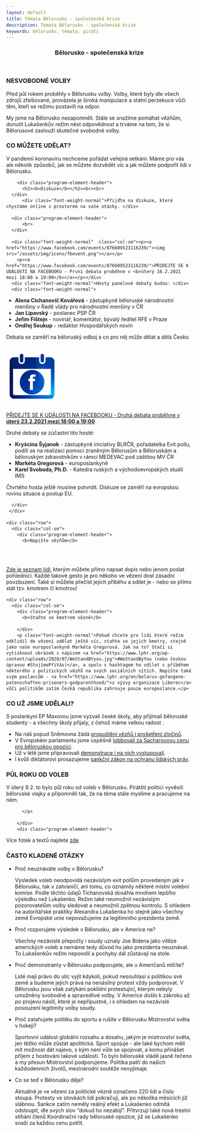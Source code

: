 ```yaml
---
layout: default
title: Témata Bělorusko - společenská krize
description: Témata Bělorusko - společenská krize
keywords: bělorusko, témata, piráti
---
```

<link href="/css/customs.css" rel="stylesheet">
<section >
  <div class="container" id="headline">
<div class="o-section">


<section >
  <div class="container">
   <div class="row">
    <div class="col-sm">
     <div class="o-section-inner">
         <header class="c-page-header">
            <h1 itemprop="headline" class="c-page-title">Bělorusko - společenská krize</h1>
         </header>
     </div>
    </div>
   </div>
  </div>
</section>
<section  class="invert" >
  <div class="container">
   <div class="row">
    <div class="col-sm">
	    <div class="program-element-header">
          <h3>NESVOBODNÉ VOLBY</h3>
      </div>
    </div>
   </div>
  </div>
</section>
<section >
  <div class="container">
    <div class="row">
      <div class="col-sm">
  	    <div class="program-element-header">
	  	    <p class="font-weight-normal">Před půl rokem proběhly v Bělorusku volby. Volby, které byly dle všech zdrojů zfalšované, provázela je široká manipulace a státní perzekuce vůči těm, kteří se režimu postavili na odpor.</p>
        </div>
  	    <div class="program-element-header">
	       	<p class="font-weight-normal">My jsme na Bělorusko nezapomněli. Stále se snažíme pomáhat vězňům, donutit Lukašenkův režim nést odpovědnost a trváme na tom, že si Bělorusové zaslouží skutečné svobodné volby.</p>
        </div>
      </div>
    </div>
  </div>
</section>

<section class="invert">
  <div class="container">
    <div class="row">
      <div class="col-sm">
	      <div class="program-element-header">
          <h3>CO MŮŽETE UDĚLAT?</h3>
        </div>
      </div>
    </div>
  </div>
</section>


<section>
  <div class="container">
    <div class="row">
      <div class="col-sm">
	      <div class="program-element-header">
		      <p class="font-weight-normal">V pandemii koronaviru nechceme pořádat veřejná setkání. Máme pro vás ale několik způsobů, jak se můžete dozvědět víc a jak můžete podpořit lidi v Bělorusku. </p>
       </div>

	    <div class="program-element-header">
          <h2><b>Diskuze</b></h2><br><br>
      </div>
		  <div class="font-weight-normal">Přijďte na diskuze, které chystáme online s prostorem na vaše otázky. </div>

      <div class="program-element-header">
          <br>
      </div>
      
      <div class="font-weight-normal"  class="col-sm"><p><a href="https://www.facebook.com/events/876609523116239/"><img src="/assets/img/icons/fbevent.png"></a></p>
        <p><a href="https://www.facebook.com/events/876609523116239/">PŘIDEJTE SE K UDÁLOSTI NA FACEBOOKU - První debata proběhne v <b>úterý 16.2.2021 mezi 18:00 a 19:00</b></a></p></div>      
      <div class="font-weight-normal">Hosty panelové debaty budou: </div>
      <div class="font-weight-normal">
<ul>
<li><b>Alena Cichanovič Kovářová</b> - zástupkyně běloruské národnostní menšiny v Radě vlády pro národnostní menšiny v ČR</li>
<li><b>Jan Lipavský</b> - poslanec PSP ČR</li>
<li><b>Jefim Fištejn</b> - novinář, komentátor, bývalý ředitel RFE v Praze</li>
<li><b>Ondřej Soukup</b> - redaktor Hospodářských novin</li>
</ul>
Debata se zaměří na běloruský odboj a co pro něj může dělat a dělá Česko.
  </div>

  <div class="program-element-header">
      <br>
  </div>
		  <div class="font-weight-normal"  class="col-sm"><p><a href="https://www.facebook.com/events/450336716092265/"><img src="/assets/img/icons/fbevent.png"></a></p>
        <p><a href="https://www.facebook.com/events/450336716092265/">PŘIDEJTE SE K UDÁLOSTI NA FACEBOOKU - Druhá debata proběhne v <b>úterý 23.2.2021 mezi 18:00 a 19:00</b></a></p></div>      
      <div class="font-weight-normal">Druhé debaty se zúčastní tito hosté:</div>
      <div class="font-weight-normal">
  <ul>
  <li><b>Kryścina Šyjanok</b> - zástupkyně iniciativy BLRČR, pořadatelka Exit pollu, podílí se na realizaci pomoci zraněným Bělorusům a Běloruskám a běloruským zdravotníkům v rámci MEDEVAC pod záštitou MV ČR</li>
  <li><b>Markéta Gregorová</b> - europoslankyně</li>
  <li><b>Karel Svoboda, Ph.D.</b> - Katedra ruských a východoevropských studií IMS</li>
</ul>

Čtvrtého hosta ještě musíme potvrdit. Diskuze se zaměří na evropskou rovinu situace a postup EU.
</div>

      </div>
     </div>

    <div class="row">
      <div class="col-sm">
	    <div class="program-element-header">
          <b>Napište vězňům</b>
<br><br>
        </div>
		<p class="font-weight-normal"><a href="https://prisoners.spring96.org/en">Zde je seznam lidí</a>, kterým můžete přímo napsat dopis nebo jenom poslat pohlednici. Každé takové gesto je pro někoho ve vězení dost zásadní povzbuzení. Také si můžete přečíst jejich příběhu a sdílet je - nebo se přímo stát tzv. kmotrem či kmotrou!</p>
  </div>
    </div>


    <div class="row">
      <div class="col-sm">
	    <div class="program-element-header">
          <b>Staňte se kmotrem vězně</b>

        </div>
		<p class="font-weight-normal">Pokud chcete pro lidi které režim odklidil do vězení udělat ještě víc, staňte se jejich kmotry, stejně jako naše europoslankyně Markéta Gregorová. Jak na to? Stačí si vytisknout obrázek s nápisem <a href="https://www.lphr.org/wp-content/uploads/2020/07/WeStandBYyou.jpg">#WeStandByYou (nebo českou úpravou #StojímePřiVás)</a>, a spolu s hashtagem ho sdílet s příběhem některého z politických vězňů na svých sociálních sítích. Napište také svým poslancům - <a href="https://www.lphr.org/en/belarus-gefangene-patenschaften-prisoners-godparenthood/">z výzvy organizace Liberec</a> vůči politikům zatím Česká republika zahrnuje pouze europoslance.</p>

   </div>
  </div>
 </div>  
</section>
<section class="invert">
  <div class="container">
    <div class="row">
      <div class="col-sm">
	      <div class="program-element-header">
          <h3>CO UŽ JSME UDĚLALI?</h3>
        </div>
      </div>
    </div>
  </div>
</section>
<section>
  <div class="container">
    <div class="row">
      <div class="col-sm">
	      <div class="program-element-header">
		<p class="font-weight-normal">S poslankyní EP Maxovou jsme vyzvali české školy, aby přijímali běloruské studenty - a všechny školy přijaly, z čehož máme velkou radost .</p>
</div>
	      <div class="program-element-header">
<ul>
  <li>Na náš popud Sněmovna žádá <a href="https://www.pirati.cz/tiskove-zpravy/volby-v-belorusku-usneseni.html">propuštění vězňů i prošetření zločinů</a>.</li>
  <li>V Evropském parlamentu jsme úspěšně <a href="https://www.pirati.cz/tiskove-zpravy/beloruska-opozice-sacharovova-cena.html">lobbovali za Sacharovovu cenu pro běloruskou opozici</a>.</li>
  <li>Už v létě jsme připravovali <a href="https://www.lidovky.cz/domov/v-praze-vyjadruji-solidaritu-s-demonstranty-v-minsku-stovky-lidi-lide-se-sesli-i-v-brne.A200816_192108_ln_domov_ele">demonstrace i na nich vystupovali</a>.</li>
  <li>I kvůli diktátorovi prosazujeme <a href="https://blog.aktualne.cz/blogy/jan-lipavsky.php?itemid=37567">sankční zákon na ochranu lidských práv</a>. </li>
</ul>
     </div>
    </div>
   </div>
  </div> 
</section>
<section class="invert">
  <div class="container">
    <div class="row">
      <div class="col-sm">
	      <div class="program-element-header">
          <h3>PŮL ROKU OD VOLEB</h3>
        </div>
      </div>
    </div>
  </div>
</section>
<section>
  <div class="container">
    <div class="row">
      <div class="col-sm">
	      <div class="program-element-header">
		<p class="font-weight-normal">V úterý 9.2. to bylo půl roku od voleb v Bělorusku. Pirátští politici vyvěsili běloruské vlajky a připomněli tak, že na téma stále myslíme a pracujeme na něm.
          
          </p>

        </div>
        <div class="program-element-header">
<p class="font-weight-normal">Více fotek a textů najdete <a href="https://zo.pirati.cz/tema/belorusko/2021_02_09_vlajkoslava_na_podporu_beloruska/">zde</a></p>
</div>
    </div>
   </div>
  </div> 
</section>

<section class="invert">
    <div class="container">
      <div class="row">
        <div class="col-sm">
	        <div class="program-element-header">
          <h3>ČASTO KLADENÉ OTÁZKY</h3>
          </div>
        </div>
      </div>
    </div>
</section>
<section>
  <div class="container">
    <div class="row">
      <div class="col-sm">
	      <div class="program-element-header">
<ul>
  <li><p class="font-weight-bold">Proč neuznáváte volby v Bělorusku?</p></li>
<p  class="font-weight-normal"> Výsledek voleb neodpovídá nezávislým exit pollům provedeným jak v Bělorusku, tak v zahraničí, ani tomu, co oznámily některé místní volební komise. Podle těchto údajů Tichanovská dosáhla mnohem lepšího výsledku než Lukašenko. Režim také neumožnil nezávislým pozorovatelům volby sledovat a neumožnil zpětnou kontrolu. S ohledem na autoritářské praktiky Alexandra Lukašenka ho stejně jako všechny země Evropské unie nepovažujeme za legitimního prezidenta země.</P>

<li><p class="font-weight-bold">Proč rozporujete výsledek v Bělorusku, ale v Americe ne?</p></li>
<p  class="font-weight-normal">Všechny nezávislé přepočty i soudy uznaly Joe Bidena jako vítěze amerických voleb a nemáme tedy důvod ho jako prezidenta neuznávat. To Lukašenkův režim nepovolil a pochyby dál zůstávají na stole. </p>

<li><p class="font-weight-bold">Proč demonstranty v Bělorusku podporujete, ale u Američanů mlčíte?</p></li>
<p  class="font-weight-normal">Lidé mají právo do ulic vyjít kdykoli, pokud nesouhlasí s politikou své země a budeme jejich práva na nenásilný protest vždy podporovat. V Bělorusku jsou však zatýkáni poklidní protestující, kterým nebyly umožněny svobodné a spravedlivé volby. V Americe došlo k zákroku až po projevu násilí, které je nepřípustné, i s ohledem na nezávislé posouzení legitimity volby soudy.</p>

<li><p class="font-weight-bold">Proč zatahujete politiku do sportu a rušíte v Bělorusku Mistrovství světa v hokeji?</p></li>
<p  class="font-weight-normal">Sportovní událost globální rozsahu a dosahu, jakým je mistrovství světa, jen těžko může zůstat apolitická. Sport spojuje - ale také bychom měli mít možnost dát najevo, s kým není vůle se spojovat, a komu přinášet příjem z hostování takové události. To bylo běloruské vládě jasně řečeno a my přesun Mistrovství podporujeme. Politika patří do našich každodenních životů, mezinárodní soutěže nevyjímaje.</p>

<li><p class="font-weight-bold">Co se teď v Bělorusku děje?</p></li>
<p  class="font-weight-normal">Aktuálně je ve vězení za politické vězně označeno 220 lidí a číslo stoupá. Protesty ve stovkách lidí pokračují, ale po několika měsících již slábnou. Sankce zatím neměly reálný efekt a Lukašenko odmítá odstoupit, dle svých slov “dokud ho nezabijí”. Přitvrzují také nová trestní stíhání členů Koordinační rady běloruské opozice, již se Lukašenko snaží za každou cenu potřít. </p>

</ul> 
     </div>
    </div>
   </div>
  </div> 
</section>


</div>
</div>
</section>
